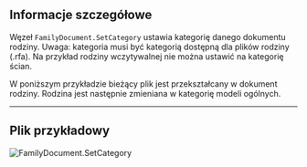 ## Informacje szczegółowe
Węzeł `FamilyDocument.SetCategory` ustawia kategorię danego dokumentu rodziny. Uwaga: kategoria musi być kategorią dostępną dla plików rodziny (.rfa). Na przykład rodziny wczytywalnej nie można ustawić na kategorię ścian.

W poniższym przykładzie bieżący plik jest przekształcany w dokument rodziny. Rodzina jest następnie zmieniana w kategorię modeli ogólnych.
___
## Plik przykładowy

![FamilyDocument.SetCategory](./Revit.Application.FamilyDocument.SetCategory_img.jpg)
